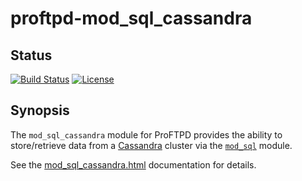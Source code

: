 proftpd-mod_sql_cassandra
=========================

Status
------
[![Build Status](https://travis-ci.org/Castaglia/proftpd-mod_sql_cassandra.svg?branch=master)](https://travis-ci.org/Castaglia/proftpd-mod_sql_cassandra)
[![License](https://img.shields.io/badge/license-GPL-brightgreen.svg)](https://img.shields.io/badge/license-GPL-brightgreen.svg)


Synopsis
--------

The `mod_sql_cassandra` module for ProFTPD provides the ability to
store/retrieve data from a [Cassandra](http://cassandra.apache.org/) cluster
via the [`mod_sql`](http://www.proftpd.org/docs/contrib/mod_sql.html) module.

See the [mod_sql_cassandra.html](https://htmlpreview.github.io/?https://github.com/Castaglia/proftpd-mod_sql_cassandra/blob/master/mod_sql_cassandra.html)
documentation for details.

